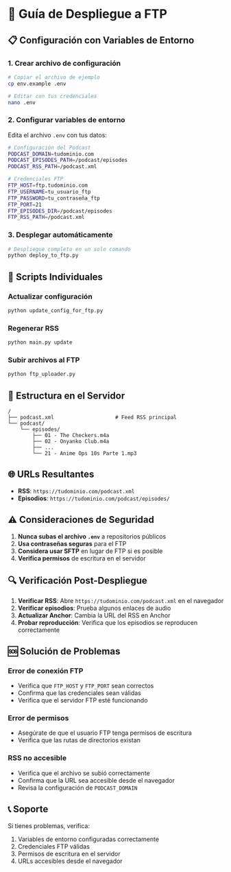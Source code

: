 # 🚀 Guía de Despliegue a FTP

## 📋 Configuración con Variables de Entorno

### 1. **Crear archivo de configuración**

```bash
# Copiar el archivo de ejemplo
cp env.example .env

# Editar con tus credenciales
nano .env
```

### 2. **Configurar variables de entorno**

Edita el archivo `.env` con tus datos:

```bash
# Configuración del Podcast
PODCAST_DOMAIN=tudominio.com
PODCAST_EPISODES_PATH=/podcast/episodes
PODCAST_RSS_PATH=/podcast.xml

# Credenciales FTP
FTP_HOST=ftp.tudominio.com
FTP_USERNAME=tu_usuario_ftp
FTP_PASSWORD=tu_contraseña_ftp
FTP_PORT=21
FTP_EPISODES_DIR=/podcast/episodes
FTP_RSS_PATH=/podcast.xml
```

### 3. **Desplegar automáticamente**

```bash
# Despliegue completo en un solo comando
python deploy_to_ftp.py
```

## 🔧 Scripts Individuales

### **Actualizar configuración**
```bash
python update_config_for_ftp.py
```

### **Regenerar RSS**
```bash
python main.py update
```

### **Subir archivos al FTP**
```bash
python ftp_uploader.py
```

## 📁 Estructura en el Servidor

```
/
├── podcast.xml                    # Feed RSS principal
└── podcast/
    └── episodes/
        ├── 01 - The Checkers.m4a
        ├── 02 - Onyanko Club.m4a
        ├── ...
        └── 21 - Anime Ops 10s Parte 1.mp3
```

## 🌐 URLs Resultantes

- **RSS**: `https://tudominio.com/podcast.xml`
- **Episodios**: `https://tudominio.com/podcast/episodes/`

## ⚠️ Consideraciones de Seguridad

1. **Nunca subas el archivo `.env`** a repositorios públicos
2. **Usa contraseñas seguras** para el FTP
3. **Considera usar SFTP** en lugar de FTP si es posible
4. **Verifica permisos** de escritura en el servidor

## 🔍 Verificación Post-Despliegue

1. **Verificar RSS**: Abre `https://tudominio.com/podcast.xml` en el navegador
2. **Verificar episodios**: Prueba algunos enlaces de audio
3. **Actualizar Anchor**: Cambia la URL del RSS en Anchor
4. **Probar reproducción**: Verifica que los episodios se reproducen correctamente

## 🆘 Solución de Problemas

### **Error de conexión FTP**
- Verifica que `FTP_HOST` y `FTP_PORT` sean correctos
- Confirma que las credenciales sean válidas
- Verifica que el servidor FTP esté funcionando

### **Error de permisos**
- Asegúrate de que el usuario FTP tenga permisos de escritura
- Verifica que las rutas de directorios existan

### **RSS no accesible**
- Verifica que el archivo se subió correctamente
- Confirma que la URL sea accesible desde el navegador
- Revisa la configuración de `PODCAST_DOMAIN`

## 📞 Soporte

Si tienes problemas, verifica:
1. Variables de entorno configuradas correctamente
2. Credenciales FTP válidas
3. Permisos de escritura en el servidor
4. URLs accesibles desde el navegador
